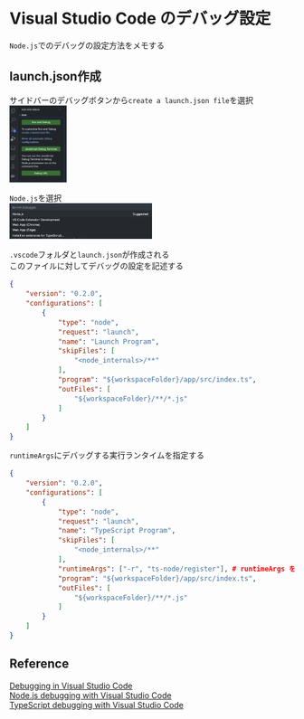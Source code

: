 # Visual Studio Code のデバッグ設定
`Node.js`でのデバッグの設定方法をメモする

## launch.json作成
サイドバーのデバッグボタンから`create a launch.json file`を選択<br>
<img src="img/vscode_sidebar_debug.png" width="20%">
<br>

`Node.js`を選択<br>
<img src="img/vscode_select_nodejs.png" width="50%">
<br>

`.vscode`フォルダと`launch.json`が作成される<br>
このファイルに対してデバッグの設定を記述する<br>
```json
{
    "version": "0.2.0",
    "configurations": [
        {
            "type": "node",
            "request": "launch",
            "name": "Launch Program",
            "skipFiles": [
                "<node_internals>/**"
            ],
            "program": "${workspaceFolder}/app/src/index.ts",
            "outFiles": [
                "${workspaceFolder}/**/*.js"
            ]
        }
    ]
}
```

`runtimeArgs`にデバッグする実行ランタイムを指定する
```json
{
    "version": "0.2.0",
    "configurations": [
        {
            "type": "node",
            "request": "launch",
            "name": "TypeScript Program",
            "skipFiles": [
                "<node_internals>/**"
            ],
            "runtimeArgs": ["-r", "ts-node/register"], # runtimeArgs を追加する
            "program": "${workspaceFolder}/app/src/index.ts",
            "outFiles": [
                "${workspaceFolder}/**/*.js"
            ]
        }
    ]
}
```

## Reference

[Debugging in Visual Studio Code](https://code.visualstudio.com/docs/editor/debugging#_launch-configurations)<br>
[Node.js debugging with Visual Studio Code](https://code.visualstudio.com/docs/nodejs/nodejs-debugging)<br>
[TypeScript debugging with Visual Studio Code](https://code.visualstudio.com/docs/typescript/typescript-debugging)<br>
